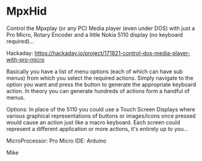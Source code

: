 # MpxHid
Control the Mpxplay (or any PC) Media player (even under DOS) with just a Pro Micro, Rotary Encoder and a little Nokia 5110 display (no keyboard required)...

Hackaday: https://hackaday.io/project/171821-control-dos-media-player-with-pro-micro

Basically you have a list of menu options (each of which can have sub menus) from which you select the required actions. Simply navigate to the option you want and press the button to generate the appropriate keyboard action. In theory you can generate hundreds of actions form a handful of menus.

Options:
In place of the 5110 you could use a Touch Screen Displays where various graphical representations of buttons or images/icons once pressed would cause an action just like a macro keyboard. Each screen could represent a different application or more actions, it's entirely up to you...

MicroProcessor: Pro Micro
IDE: Arduino

Mike
